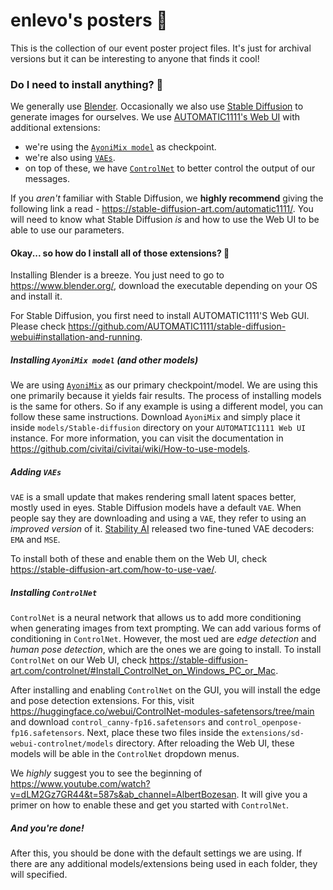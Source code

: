 # enlevo's posters 🌄

This is the collection of our event poster project files. It's just for archival versions but it can be interesting to anyone that finds it cool!


### Do I need to install anything? 🧱

We generally use [Blender](https://www.blender.org/).
Occasionally we also use [Stable Diffusion](https://github.com/CompVis/stable-diffusion) to generate images for ourselves. We use [AUTOMATIC1111's Web UI](https://github.com/AUTOMATIC1111/stable-diffusion-webui) with additional extensions:
- we're using the [`AyoniMix model`](https://civitai.com/models/4550/ayonimix) as checkpoint.
- we're also using [`VAEs`](https://stable-diffusion-art.com/how-to-use-vae/).
- on top of these, we have [`ControlNet`](https://github.com/lllyasviel/ControlNet) to better control the output of our messages.

If you *aren't* familiar with Stable Diffusion, we **highly recommend** giving the following link a read - https://stable-diffusion-art.com/automatic1111/.
You will need to know what Stable Diffusion *is* and how to use the Web UI to be able to use our parameters.


#### Okay... so how do I install all of those extensions? 🤔

Installing Blender is a breeze. You just need to go to https://www.blender.org/, download the executable depending on your OS and install it.

For Stable Diffusion, you first need to install AUTOMATIC1111'S Web GUI. Please check https://github.com/AUTOMATIC1111/stable-diffusion-webui#installation-and-running.


##### Installing `AyoniMix model` (and other models)

We are using [`AyoniMix`](https://civitai.com/models/4550/ayonimix) as our primary checkpoint/model. We are using this one primarily because it yields fair results. The process of installing models is the same for others. So if any example is using a different model, you can follow these same instructions.
Download `AyoniMix` and simply place it inside `models/Stable-diffusion` directory on your `AUTOMATIC1111 Web UI` instance. For more information, you can visit the documentation in https://github.com/civitai/civitai/wiki/How-to-use-models.


##### Adding `VAEs`

`VAE` is a small update that makes rendering small latent spaces better, mostly used in eyes. Stable Diffusion models have a default `VAE`. When people say they are downloading and using a `VAE`, they refer to using an *improved version* of it.
[Stability AI](https://stability.ai/) released two fine-tuned VAE decoders: `EMA` and `MSE`.

To install both of these and enable them on the Web UI, check https://stable-diffusion-art.com/how-to-use-vae/.


##### Installing `ControlNet`

`ControlNet` is a neural network that allows us to add more conditioning when generating images from text prompting. We can add various forms of conditioning in `ControlNet`. However, the most ued are *edge detection* and *human pose detection*, which are the ones we are going to install.
To install `ControlNet` on our Web UI, check https://stable-diffusion-art.com/controlnet/#Install_ControlNet_on_Windows_PC_or_Mac.

After installing and enabling `ControlNet` on the GUI, you will install the edge and pose detection extensions. For this, visit https://huggingface.co/webui/ControlNet-modules-safetensors/tree/main and download `control_canny-fp16.safetensors` and `control_openpose-fp16.safetensors`. Next, place these two files inside the `extensions/sd-webui-controlnet/models` directory. After reloading the Web UI, these models will be able in the `ControlNet` dropdown menus.

We *highly* suggest you to see the beginning of https://www.youtube.com/watch?v=dLM2Gz7GR44&t=587s&ab_channel=AlbertBozesan. It will give you a primer on how to enable these and get you started with `ControlNet`.


##### And you're done!

After this, you should be done with the default settings we are using. If there are any additional models/extensions being used in each folder, they will specified. 

